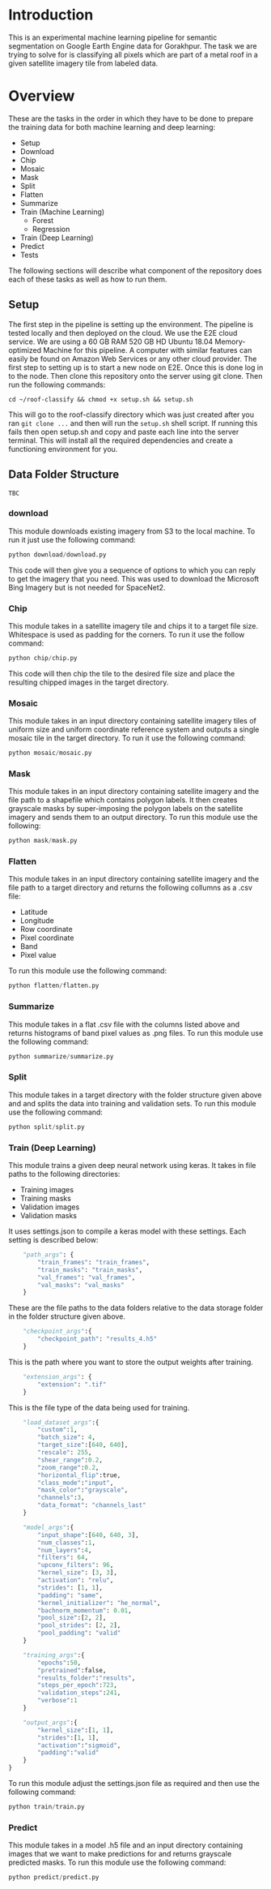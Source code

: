 # Introduction

This is an experimental machine learning pipeline for semantic segmentation on Google Earth Engine data for Gorakhpur. The task we are trying to solve for is classifying all pixels which are part of a metal roof in a given satellite imagery tile from labeled data.

# Overview

These are the tasks in the order in which they have to be done to prepare the training data for both machine learning and deep learning: 

- Setup
- Download
- Chip
- Mosaic
- Mask 
- Split
- Flatten
- Summarize
- Train (Machine Learning)
  - Forest
  - Regression
- Train (Deep Learning) 
- Predict
- Tests

The following sections will describe what component of the repository does each of these tasks as well as how to run them.

## Setup 

The first step in the pipeline is setting up the environment. The pipeline is tested locally and then deployed on the cloud. We use the E2E cloud service. We are using a 60 GB RAM 520 GB HD Ubuntu 18.04 Memory-optimized Machine for this pipeline. A computer with similar features can easily be found on Amazon Web Services or any other cloud provider. The first step to setting up is to start a new node on E2E. Once this is done log in to the node. Then clone this repository onto the server using git clone. Then run the following commands:
```
cd ~/roof-classify && chmod +x setup.sh && setup.sh
```
This will go to the roof-classify directory which was just created after you ran ``git clone ...`` and then will run the ``setup.sh`` shell script. If running this fails then open setup.sh and copy and paste each line into the server terminal. This will install all the required dependencies and create a functioning environment for you.

## Data Folder Structure 

	TBC

### download 

This module downloads existing imagery from S3 to the local machine. To run it just use the following command: 

```python 
python download/download.py 
```
This code will then give you a sequence of options to which you can reply to get the imagery that you need. This was used to download the Microsoft Bing Imagery but is not needed for SpaceNet2.

### Chip 

This module takes in a satellite imagery tile and chips it to a target file size. Whitespace is used as padding for the corners. To run it use the follow command: 

```python
python chip/chip.py
```

This code will then chip the tile to the desired file size and place the resulting chipped images in the target directory.

### Mosaic

This module takes in an input directory containing satellite imagery tiles of uniform size and uniform coordinate reference system and outputs a single mosaic tile in the target directory. To run it use the following command: 

```python 
python mosaic/mosaic.py
```

### Mask

This module takes in an input directory containing satellite imagery and the file path to a shapefile which contains polygon labels. It then creates grayscale masks by super-imposing the polygon labels on the satellite imagery and sends them to an output directory. To run this module use the following: 

```python 
python mask/mask.py 
```

### Flatten 

This module takes in an input directory containing satellite imagery and the file path to a target directory and returns the following collumns as a .csv file:
 - Latitude
 - Longitude
 - Row coordinate
 - Pixel coordinate
 - Band 
 - Pixel value 

To run this module use the following command: 
```python 
python flatten/flatten.py
```

### Summarize

This module takes in a flat .csv file with the columns listed above and returns histograms of band pixel values as .png files. To run this module use the following command: 
```python 
python summarize/summarize.py
```

### Split 

This module takes in a target directory with the folder structure given above and and splits the data into training and validation sets. To run this module use the following command: 
```python
python split/split.py
```

### Train (Deep Learning) 

This module trains a given deep neural network using keras. It takes in file paths to the following directories: 
 - Training images
 - Training masks
 - Validation images
 - Validation masks 

It uses settings.json to compile a keras model with these settings. Each setting is described below: 

```python 
    "path_args": {
        "train_frames": "train_frames",
        "train_masks": "train_masks", 
        "val_frames": "val_frames",
        "val_masks": "val_masks"
    }
```
These are the file paths to the data folders relative to the data storage folder in the folder structure given above. 

```python
    "checkpoint_args":{
        "checkpoint_path": "results_4.h5"
    }
```    
This is the path where you want to store the output weights after training. 

```python
    "extension_args": {
        "extension": ".tif"
    }
```
This is the file type of the data being used for training. 

```python
    "load_dataset_args":{
        "custom":1,
        "batch_size": 4,
        "target_size":[640, 640],
        "rescale": 255,
        "shear_range":0.2,
        "zoom_range":0.2,
        "horizontal_flip":true,
        "class_mode":"input",
        "mask_color":"grayscale",
        "channels":3, 
        "data_format": "channels_last"
    }
```

```python
    "model_args":{
        "input_shape":[640, 640, 3], 
        "num_classes":1, 
        "num_layers":4, 
        "filters": 64,
        "upconv_filters": 96, 
        "kernel_size": [3, 3],
        "activation": "relu",
        "strides": [1, 1],
        "padding": "same",
        "kernel_initializer": "he_normal",
        "bachnorm_momentum": 0.01,
        "pool_size":[2, 2],
        "pool_strides": [2, 2],
        "pool_padding": "valid"
    }
```
   
```python 
    "training_args":{
        "epochs":50,
        "pretrained":false,
        "results_folder":"results",
        "steps_per_epoch":723,
        "validation_steps":241,
        "verbose":1
    }
```
 
```python   
    "output_args":{
        "kernel_size":[1, 1],
        "strides":[1, 1],
        "activation":"sigmoid",
        "padding":"valid"
    }
}
```

To run this module adjust the settings.json file as required and then use the following command: 
```python
python train/train.py
```

### Predict

This module takes in a model .h5 file and an input directory containing images that we want to make predictions for and returns grayscale predicted masks. To run this module use the following command: 
```python 
python predict/predict.py
```
